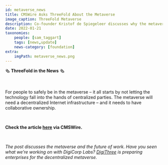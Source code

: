 ```yaml
---
id: metaverse_news
title: CMSWire Asks ThreeFold About the Metaverse
image_caption: ThreeFold Metaverse
description: Co-founder Kristof de Spiegeleer discusses why the metaverse will need a decentralized Internet infrastructure.
date: 2022-01-21
taxonomies:
    people: [sam_taggart]
    tags: [news,update]
    news-category: [foundation]
extra:
    imgPath: metaverse_news.png
---
```


🗞 **ThreeFold in the News** 🗞

<br/>

For people to safely be in the metaverse – it all starts by not letting the technology fall into the hands of centralized parties. The metaverse will need a decentralized Internet infrastructure – and it needs to have collaborative ownership.

<br/>

**Check the article [here](https://www.cmswire.com/digital-workplace/where-the-metaverse-and-digital-workplace-meet/) via CMSWire.**

<br/>

*The post discusses the metaverse and the future of work. Have you seen what we’re working on with DigiCorp Labs? [DigiThree](https://digithreelabs.com/) is preparing enterprises for the decentralized metaverse.*